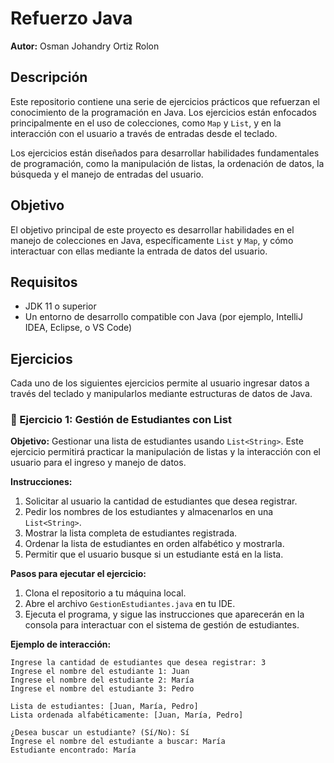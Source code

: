 # Refuerzo Java
**Autor:** Osman Johandry Ortiz Rolon

## Descripción
Este repositorio contiene una serie de ejercicios prácticos que refuerzan el conocimiento de la programación en Java. Los ejercicios están enfocados principalmente en el uso de colecciones, como `Map` y `List`, y en la interacción con el usuario a través de entradas desde el teclado.

Los ejercicios están diseñados para desarrollar habilidades fundamentales de programación, como la manipulación de listas, la ordenación de datos, la búsqueda y el manejo de entradas del usuario.

## Objetivo
El objetivo principal de este proyecto es desarrollar habilidades en el manejo de colecciones en Java, específicamente `List` y `Map`, y cómo interactuar con ellas mediante la entrada de datos del usuario.

## Requisitos
- JDK 11 o superior
- Un entorno de desarrollo compatible con Java (por ejemplo, IntelliJ IDEA, Eclipse, o VS Code)

## Ejercicios
Cada uno de los siguientes ejercicios permite al usuario ingresar datos a través del teclado y manipularlos mediante estructuras de datos de Java.

### 🚀 Ejercicio 1: Gestión de Estudiantes con List

**Objetivo:**
Gestionar una lista de estudiantes usando `List<String>`. Este ejercicio permitirá practicar la manipulación de listas y la interacción con el usuario para el ingreso y manejo de datos.

**Instrucciones:**
1. Solicitar al usuario la cantidad de estudiantes que desea registrar.
2. Pedir los nombres de los estudiantes y almacenarlos en una `List<String>`.
3. Mostrar la lista completa de estudiantes registrada.
4. Ordenar la lista de estudiantes en orden alfabético y mostrarla.
5. Permitir que el usuario busque si un estudiante está en la lista.

**Pasos para ejecutar el ejercicio:**
1. Clona el repositorio a tu máquina local.
2. Abre el archivo `GestionEstudiantes.java` en tu IDE.
3. Ejecuta el programa, y sigue las instrucciones que aparecerán en la consola para interactuar con el sistema de gestión de estudiantes.

**Ejemplo de interacción:**
```text
Ingrese la cantidad de estudiantes que desea registrar: 3
Ingrese el nombre del estudiante 1: Juan
Ingrese el nombre del estudiante 2: María
Ingrese el nombre del estudiante 3: Pedro

Lista de estudiantes: [Juan, María, Pedro]
Lista ordenada alfabéticamente: [Juan, María, Pedro]

¿Desea buscar un estudiante? (Sí/No): Sí
Ingrese el nombre del estudiante a buscar: María
Estudiante encontrado: María
